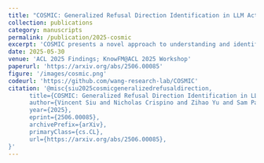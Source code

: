 ```yaml
---
title: "COSMIC: Generalized Refusal Direction Identification in LLM Activations"
collection: publications
category: manuscripts
permalink: /publication/2025-cosmic
excerpt: 'COSMIC presents a novel approach to understanding and identifying refusal mechanisms in large language models by analyzing activation patterns. The work develops methods for detecting generalized refusal directions within model activations, providing insights into how language models implement safety mechanisms and refuse inappropriate requests. This research contributes to both interpretability and safety in LLM development.'
date: 2025-05-30
venue: 'ACL 2025 Findings; KnowFM@ACL 2025 Workshop'
paperurl: 'https://arxiv.org/abs/2506.00085'
figure: '/images/cosmic.png'
codeurl: 'https://github.com/wang-research-lab/COSMIC'
citation: '@misc{siu2025cosmicgeneralizedrefusaldirection,
      title={COSMIC: Generalized Refusal Direction Identification in LLM Activations}, 
      author={Vincent Siu and Nicholas Crispino and Zihao Yu and Sam Pan and Zhun Wang and Yang Liu and Dawn Song and Chenguang Wang},
      year={2025},
      eprint={2506.00085},
      archivePrefix={arXiv},
      primaryClass={cs.CL},
      url={https://arxiv.org/abs/2506.00085}, 
}'
---
```


